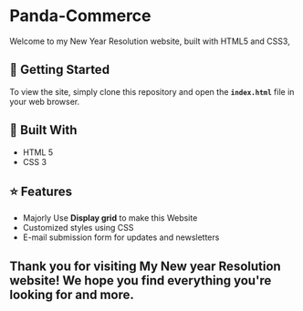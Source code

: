 # Panda-Commerce
Welcome to my New Year Resolution website, built with HTML5 and CSS3,

## :rocket: Getting Started
To view the site, simply clone this repository and open the **`index.html`** file in your web browser.

## :hammer: Built With
* HTML 5
* CSS 3
## :star: Features
* Majorly Use __Display grid__ to make this Website
* Customized styles using CSS
* E-mail submission form for updates and newsletters

## Thank you for visiting My New year Resolution website! We hope you find everything you're looking for and more.
